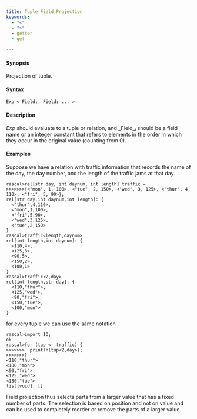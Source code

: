 ```yaml
---
title: Tuple Field Projection
keywords:
  - "<"
  - ">"
  - getter
  - get

---
```


#### Synopsis

Projection of tuple.

#### Syntax

`Exp < Field₁, Field₂ ... >`

#### Description

_Exp_ should evaluate to a tuple or relation, and _Field_ᵢ should be a field name or an integer constant
 that refers to elements in the order in which they occur in the original value (counting from 0). 

#### Examples

Suppose we have a relation with traffic information that records the name of the day, the day number, and the length of the traffic jams at that day.

```rascal-shell 
rascal>rel[str day, int daynum, int length] traffic = 
>>>>>>>{<"mon", 1, 100>, <"tue", 2, 150>, <"wed", 3, 125>, <"thur", 4, 110>, <"fri", 5, 90>};
rel[str day,int daynum,int length]: {
  <"thur",4,110>,
  <"mon",1,100>,
  <"fri",5,90>,
  <"wed",3,125>,
  <"tue",2,150>
}
rascal>traffic<length,daynum>
rel[int length,int daynum]: {
  <110,4>,
  <125,3>,
  <90,5>,
  <150,2>,
  <100,1>
}
rascal>traffic<2,day>
rel[int length,str day]: {
  <110,"thur">,
  <125,"wed">,
  <90,"fri">,
  <150,"tue">,
  <100,"mon">
}
```
for every tuple we can use the same notation
```rascal-shell
rascal>import IO;
ok
rascal>for (tup <- traffic) {
>>>>>>>  println(tup<2,day>);
>>>>>>>}
<110,"thur">
<100,"mon">
<90,"fri">
<125,"wed">
<150,"tue">
list[void]: []
```

Field projection thus selects parts from a larger value that has a fixed number of parts. The selection is based on position and not on value and can be used to completely reorder or remove the parts of a larger value.


